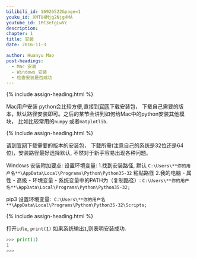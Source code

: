 ```yaml
---
bilibili_id: 16926522&page=1
youku_id: XMTU4Mjg2Njg4MA
youtube_id: 1PC3etgLwVc
description: 
chapter: 1
title: 安装
date: 2016-11-3

author: Huanyu Mao
post-headings:
  - Mac 安装
  - Windows 安装
  - 检查安装是否成功
---
```





{% include assign-heading.html %}

Mac用户安装 python会比较方便,直接到[官网](www.python.org)下载安装包，
下载自己需要的版本，默认路径安装即可。之后的某节会讲到如何给Mac中的python安装其他模块，
比如比较常用的`numpy` 或者`matplotlib`.



{% include assign-heading.html %}

请到[官网](www.python.org)下载需要的版本的安装包，
下载所需(注意自己的系统是32位还是64位)，安装路径最好选择默认, 不然对于新手容易出现各种问题。

Windows 安装附加要点:
设置环境变量:
1.找到安装路径, 默认 `C:\Users\**你的用户名**\AppData\Local\Programs\Python\Python35-32` 粘贴路径
2.我的电脑 - 属性 - 高级 - 环境变量 - 系统变量中的PATH为（复制路径）:
`C:\Users\**你的用户名**\AppData\Local\Programs\Python\Python35-32;`

pip3 设置环境变量: 
`C:\Users\**你的用户名**\AppData\Local\Programs\Python\Python35-32\Scripts;`

{% include assign-heading.html %}

打开`idle`, `print(1)` 如果系统输出`1`,则表明安装成功.

```python
>>> print(1)
1
>>>
```

